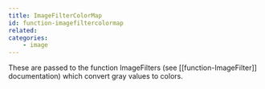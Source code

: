 ```yaml
---
title: ImageFilterColorMap
id: function-imagefiltercolormap
related:
categories:
    - image
---
```


These are passed to the function ImageFilters (see [[function-ImageFilter]] documentation) which convert gray values to colors.
